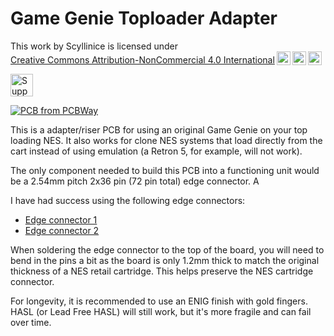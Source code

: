 # Game Genie Toploader Adapter

<p xmlns:cc="http://creativecommons.org/ns#" >This work by <span property="cc:attributionName">Scyllinice</span> is licensed under <a href="https://creativecommons.org/licenses/by-nc/4.0/?ref=chooser-v1" target="_blank" rel="license noopener noreferrer" style="display:inline-block;">Creative Commons Attribution-NonCommercial 4.0 International<img style="height:22px!important;margin-left:3px;vertical-align:text-bottom;" src="https://mirrors.creativecommons.org/presskit/icons/cc.svg?ref=chooser-v1" alt=""><img style="height:22px!important;margin-left:3px;vertical-align:text-bottom;" src="https://mirrors.creativecommons.org/presskit/icons/by.svg?ref=chooser-v1" alt=""><img style="height:22px!important;margin-left:3px;vertical-align:text-bottom;" src="https://mirrors.creativecommons.org/presskit/icons/nc.svg?ref=chooser-v1" alt=""></a></p>

<a href='https://ko-fi.com/F1F0P8U4C' target='_blank'><img height='36' style='border:0px;height:36px;' src='https://storage.ko-fi.com/cdn/kofi2.png?v=3' border='0' alt='Support me on ko-fi.com' /></a>

<a href="https://www.pcbway.com/project/shareproject/Game_Genie_Toploader_Adapter_25efb8dd.html"><img src="https://www.pcbway.com/project/img/images/frompcbway-1220.png" alt="PCB from PCBWay" /></a>

This is a adapter/riser PCB for using an original Game Genie on your top loading NES. It also works for clone NES systems that load directly from the cart instead of using emulation (a Retron 5, for example, will not work).

The only component needed to build this PCB into a functioning unit would be a 2.54mm pitch 2x36 pin (72 pin total) edge connector. A 

I have had success using the following edge connectors:


* [Edge connector 1](https://www.aliexpress.us/item/3256802817047324.html)
* [Edge connector 2](https://www.aliexpress.us/item/2251832843397196.html)

When soldering the edge connector to the top of the board, you will need to bend in the pins a bit as the board is only 1.2mm thick to match the original thickness of a NES retail cartridge. This helps preserve the NES cartridge connector. 

For longevity, it is recommended to use an ENIG finish with gold fingers. HASL (or Lead Free HASL) will still work, but it's more fragile and can fail over time.